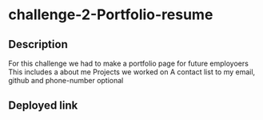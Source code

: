 # challenge-2-Portfolio-resume

## Description 
For this challenge we had to make a portfolio page for future employoers
This includes a about me 
Projects we worked on 
A contact list to my email, github and phone-number optional
## Deployed link


